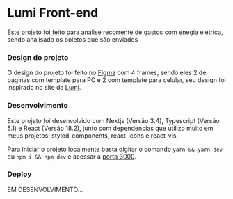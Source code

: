 
# Lumi Front-end

Este projeto foi feito para análise recorrente de gastos com enegia elétrica, sendo analisado os boletos que são enviados

### Design do projeto
O design do projeto foi feito no [Figma](https://www.figma.com/file/jcZf4pS3jaIwg57hLHPL84/Lumi?type=design&node-id=0%3A1&mode=design&t=SzS9HPUfOOzRvTx2-1) com 4 frames, sendo eles 2 de páginas com template para PC e 2 com template para celular, seu design foi inspirado no site da [Lumi](https://www.labs-lumi.com.br/).

### Desenvolvimento
Este projeto foi desenvolvido com Nextjs (Versão 3.4), Typescript (Versão 5.1) e React (Versão 18.2), junto com dependencias que utilizo muito em meus projetos: styled-components, react-icons e react-vis.

Para iniciar o projeto localmente basta digitar o comando `yarn && yarn dev` ou `npm i && npm dev` e acessar a [porta 3000](http://localhost:3000).

### Deploy

EM DESENVOLVIMENTO...
